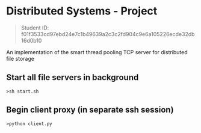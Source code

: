 Distributed Systems - Project
=====
> Student ID: f01f3533cd97ebd24e7c1b49639a2c3c2fd904c9e6a105226ecde32db16d0b10

An implementation of the smart thread pooling TCP server for distributed file storage

## Start all file servers in background
    >sh start.sh

## Begin client proxy (in separate ssh session)
    >python client.py